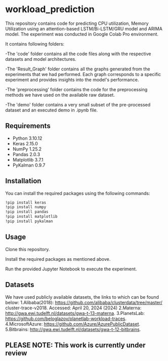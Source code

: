 # workload_prediction
This repository contains code for predicting CPU utilization, Memory Utilization using an attention-based LSTM/Bi-LSTM/GRU model and ARIMA model. The experiment was conducted in Google Colab Pro environment.


It contains following folders:

-The 'code' folder contains all the code files along with the respective datasets and model architectures.

-The 'Result_Graph' folder contains all the graphs generated from the experiments that we had performed. Each graph corresponds to a specific experiment and provides insights into the model's performance.

-The 'preprocessing' folder contains the code for the preprocessing methods we have used on the available raw dataset.

-The 'demo' folder contains a very small subset of the pre-processed dataset and an executed demo in .ipynb file.



## Requirements

- Python 3.10.12
- Keras 2.15.0
- NumPy 1.25.2
- Pandas 2.0.3
- Matplotlib 3.7.1
- PyKalman 0.9.7


## Installation

You can install the required packages using the following commands:

```bash
!pip install keras
!pip install numpy
!pip install pandas
!pip install matplotlib
!pip install pykalman
```

## Usage
Clone this repository.

Install the required packages as mentioned above.

Run the provided Jupyter Notebook to execute the experiment.


## Datasets
We have used publicly available datasets, the links to which can be found below:
1.Alibaba(2018): https://github.com/alibaba/clusterdata/tree/master/
cluster-trace-v2018. Accessed: April 20, 2024 (2024)
2.Materna: http://gwa.ewi.tudelft.nl/datasets/gwa-t-13-materna.
3.PlanetsLab: https://github.com/beloglazov/planetlab-workload-traces.
4.MicrosoftAzure: https://github.com/Azure/AzurePublicDataset.
5.Bitbrains: http://gwa.ewi.tudelft.nl/datasets/gwa-t-12-bitbrains.


## PLEASE NOTE: This work is currently under review ##